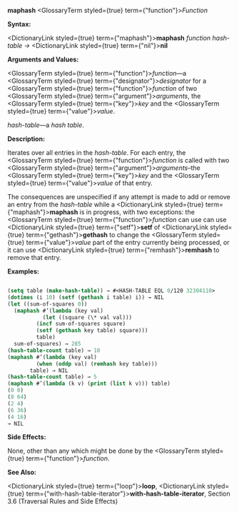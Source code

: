 **maphash** <GlossaryTerm styled={true} term={"function"}><i>Function</i></GlossaryTerm> 



**Syntax:** 



<DictionaryLink styled={true} term={"maphash"}><b>maphash</b></DictionaryLink> *function hash-table →* <DictionaryLink styled={true} term={"nil"}><b>nil</b></DictionaryLink> 



**Arguments and Values:** 



<GlossaryTerm styled={true} term={"function"}><i>function</i></GlossaryTerm>—a <GlossaryTerm styled={true} term={"designator"}><i>designator</i></GlossaryTerm> for a <GlossaryTerm styled={true} term={"function"}><i>function</i></GlossaryTerm> of two <GlossaryTerm styled={true} term={"argument"}><i>arguments</i></GlossaryTerm>, the <GlossaryTerm styled={true} term={"key"}><i>key</i></GlossaryTerm> and the <GlossaryTerm styled={true} term={"value"}><i>value</i></GlossaryTerm>. 



*hash-table*—a *hash table*. 



**Description:** 



Iterates over all entries in the *hash-table*. For each entry, the <GlossaryTerm styled={true} term={"function"}><i>function</i></GlossaryTerm> is called with two <GlossaryTerm styled={true} term={"argument"}><i>arguments</i></GlossaryTerm>–the <GlossaryTerm styled={true} term={"key"}><i>key</i></GlossaryTerm> and the <GlossaryTerm styled={true} term={"value"}><i>value</i></GlossaryTerm> of that entry. 



The consequences are unspecified if any attempt is made to add or remove an entry from the *hash-table* while a <DictionaryLink styled={true} term={"maphash"}><b>maphash</b></DictionaryLink> is in progress, with two exceptions: the <GlossaryTerm styled={true} term={"function"}><i>function</i></GlossaryTerm> can use can use <DictionaryLink styled={true} term={"setf"}><b>setf</b></DictionaryLink> of <DictionaryLink styled={true} term={"gethash"}><b>gethash</b></DictionaryLink> to change the <GlossaryTerm styled={true} term={"value"}><i>value</i></GlossaryTerm> part of the entry currently being processed, or it can use <DictionaryLink styled={true} term={"remhash"}><b>remhash</b></DictionaryLink> to remove that entry. 



**Examples:**
```lisp

(setq table (make-hash-table)) → #<HASH-TABLE EQL 0/120 32304110> 
(dotimes (i 10) (setf (gethash i table) i)) → NIL 
(let ((sum-of-squares 0)) 
  (maphash #’(lambda (key val) 
	       (let ((square (\* val val))) 
		 (incf sum-of-squares square) 
		 (setf (gethash key table) square))) 
	     table) 
  sum-of-squares) → 285 
(hash-table-count table) → 10 
(maphash #’(lambda (key val) 
	     (when (oddp val) (remhash key table))) 
	   table) → NIL 
(hash-table-count table) → 5 
(maphash #’(lambda (k v) (print (list k v))) table) 
(0 0) 
(8 64) 
(2 4) 
(6 36) 
(4 16) 
→ NIL 

```
**Side Effects:** 



None, other than any which might be done by the <GlossaryTerm styled={true} term={"function"}><i>function</i></GlossaryTerm>. 







 



 



**See Also:** 



<DictionaryLink styled={true} term={"loop"}><b>loop</b></DictionaryLink>, <DictionaryLink styled={true} term={"with-hash-table-iterator"}><b>with-hash-table-iterator</b></DictionaryLink>, Section 3.6 (Traversal Rules and Side Effects) 



